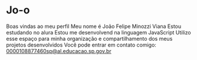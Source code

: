 # Jo-o
Boas vindas ao meu perfil 
Meu nome é João Felipe Minozzi Viana
Estou estudando no alura 
Estou me desenvolvend na linguagem JavaScript
Utilizo esse espaço para minha organização e compartilhamento dos meus projetos desenvolvidos
Você pode entrar em contato comigo:
0000108877460sp@al.educacao.sp.gov.br
